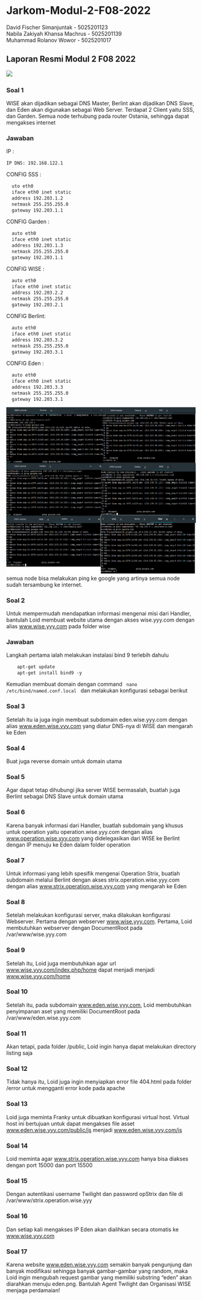 # Jarkom-Modul-2-F08-2022
David Fischer Simanjuntak - 5025201123 <br/>
Nabila Zakiyah Khansa Machrus	- 5025201139 <br/>
Muhammad Rolanov Wowor - 5025201017 <br/>

## Laporan Resmi Modul 2 F08 2022
![](images/ss.png)
### **Soal 1**
WISE akan dijadikan sebagai DNS Master, Berlint akan dijadikan DNS Slave, dan Eden akan digunakan sebagai Web Server. Terdapat 2 Client yaitu SSS, dan Garden. Semua node terhubung pada router Ostania, sehingga dapat mengakses internet 

### **Jawaban**

IP :

    IP DNS: 192.168.122.1
    
CONFIG SSS :

      uto eth0
      iface eth0 inet static
      address 192.203.1.2
      netmask 255.255.255.0
      gateway 192.203.1.1
      
 CONFIG Garden :
 
      auto eth0
      iface eth0 inet static
      address 192.203.1.3
      netmask 255.255.255.0
      gateway 192.203.1.1
      
 CONFIG WISE :
 
      auto eth0
      iface eth0 inet static
      address 192.203.2.2
      netmask 255.255.255.0
      gateway 192.203.2.1
      
CONFIG Berlint: 

      auto eth0
      iface eth0 inet static
      address 192.203.3.2
      netmask 255.255.255.0
      gateway 192.203.3.1
      
CONFIG Eden :

      auto eth0
      iface eth0 inet static
      address 192.203.3.3
      netmask 255.255.255.0
      gateway 192.203.3.1

![](images/ss_node_pinggoogle.png)
semua node bisa melakukan ping ke google yang artinya semua node sudah tersambung ke internet.

### **Soal 2**
Untuk mempermudah mendapatkan informasi mengenai misi dari Handler, bantulah Loid membuat website utama dengan akses wise.yyy.com dengan alias www.wise.yyy.com pada folder wise

### **Jawaban**

Langkah pertama ialah melakukan instalasi bind 9 terlebih dahulu

        apt-get update
        apt-get install bind9 -y
        
Kemudian membuat domain dengan command <code> nano /etc/bind/named.conf.local </code>   dan melakukan konfigurasi sebagai berikut
         

### **Soal 3**
Setelah itu ia juga ingin membuat subdomain eden.wise.yyy.com dengan alias www.eden.wise.yyy.com yang diatur DNS-nya di WISE dan mengarah ke Eden

### **Soal 4**
Buat juga reverse domain untuk domain utama

### **Soal 5**
Agar dapat tetap dihubungi jika server WISE bermasalah, buatlah juga Berlint sebagai DNS Slave untuk domain utama

### **Soal 6**
Karena banyak informasi dari Handler, buatlah subdomain yang khusus untuk operation yaitu operation.wise.yyy.com dengan alias www.operation.wise.yyy.com yang didelegasikan dari WISE ke Berlint dengan IP menuju ke Eden dalam folder operation

### **Soal 7**
Untuk informasi yang lebih spesifik mengenai Operation Strix, buatlah subdomain melalui Berlint dengan akses strix.operation.wise.yyy.com dengan alias www.strix.operation.wise.yyy.com yang mengarah ke Eden

### **Soal 8**
Setelah melakukan konfigurasi server, maka dilakukan konfigurasi Webserver. Pertama dengan webserver www.wise.yyy.com. Pertama, Loid membutuhkan webserver dengan DocumentRoot pada /var/www/wise.yyy.com

### **Soal 9**
Setelah itu, Loid juga membutuhkan agar url www.wise.yyy.com/index.php/home dapat menjadi menjadi www.wise.yyy.com/home

### **Soal 10**
Setelah itu, pada subdomain www.eden.wise.yyy.com, Loid membutuhkan penyimpanan aset yang memiliki DocumentRoot pada /var/www/eden.wise.yyy.com

### **Soal 11**
Akan tetapi, pada folder /public, Loid ingin hanya dapat melakukan directory listing saja 

### **Soal 12**
Tidak hanya itu, Loid juga ingin menyiapkan error file 404.html pada folder /error untuk mengganti error kode pada apache

### **Soal 13**
Loid juga meminta Franky untuk dibuatkan konfigurasi virtual host. Virtual host ini bertujuan untuk dapat mengakses file asset www.eden.wise.yyy.com/public/js menjadi www.eden.wise.yyy.com/js

### **Soal 14**
Loid meminta agar www.strix.operation.wise.yyy.com hanya bisa diakses dengan port 15000 dan port 15500

### **Soal 15**
Dengan autentikasi username Twilight dan password opStrix dan file di /var/www/strix.operation.wise.yyy

### **Soal 16**
Dan setiap kali mengakses IP Eden akan dialihkan secara otomatis ke www.wise.yyy.com

### **Soal 17**
Karena website www.eden.wise.yyy.com semakin banyak pengunjung dan banyak modifikasi sehingga banyak gambar-gambar yang random, maka Loid ingin mengubah request gambar yang memiliki substring “eden” akan diarahkan menuju eden.png. Bantulah Agent Twilight dan Organisasi WISE menjaga perdamaian!
